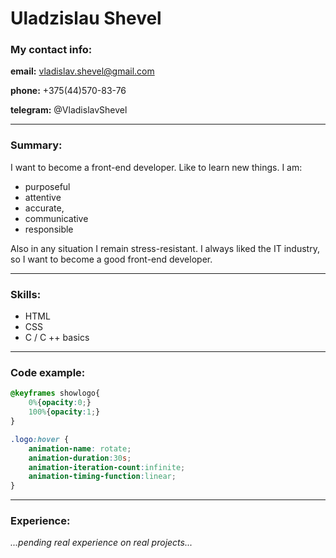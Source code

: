 # Uladzislau Shevel #
### My contact info: ###
**email:**  vladislav.shevel@gmail.com

**phone:** +375(44)570-83-76

**telegram:** @VladislavShevel
___
### Summary: ###
I want to become a front-end developer. Like to learn new things. I am:
* purposeful 
* attentive 
* accurate, 
* communicative
* responsible

Also in any situation I remain stress-resistant. I always liked the IT industry, so I want to become a good front-end developer.
___
### Skills: ###
* HTML 
* CSS
* С / С ++ basics

___
### Code example: ###
```css
@keyframes showlogo{
	0%{opacity:0;}
	100%{opacity:1;}
}

.logo:hover {
	animation-name: rotate;
  	animation-duration:30s;
  	animation-iteration-count:infinite;
  	animation-timing-function:linear;
}
```
___
###  Experience: ###
*...pending real experience on real projects...*